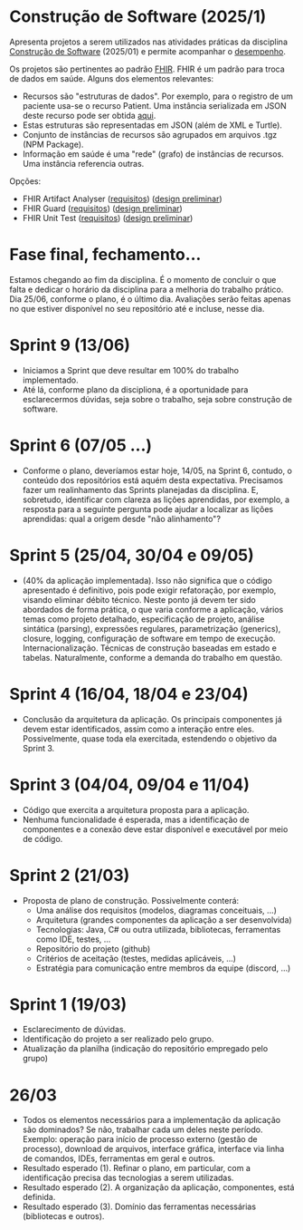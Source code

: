 # Construção de Software (2025/1)

Apresenta projetos a serem utilizados nas atividades práticas da disciplina [Construção de Software](docs/plano-construcao-2025-01.pdf) (2025/01)
e permite acompanhar o [desempenho](https://docs.google.com/spreadsheets/d/1I3StF95ieTRd_je2aaprwDr5gfE4BAmdifdjKdcDRBA/edit?usp=sharing).

Os projetos são pertinentes
ao padrão [FHIR](https://hl7.org/fhir/R4). FHIR é um padrão para troca de dados em saúde. Alguns dos elementos relevantes:

- Recursos são "estruturas de dados". Por exemplo, para o registro de um paciente usa-se o recurso Patient. Uma instância serializada em JSON deste recurso pode ser obtida [aqui](https://www.hl7.org/fhir/R4/patient-example.json.html).
- Estas estruturas são representadas em JSON (além de XML e Turtle).
- Conjunto de instâncias de recursos são agrupados em arquivos .tgz (NPM Package).
- Informação em saúde é uma "rede" (grafo) de instâncias de recursos. Uma instância referencia outras. 

Opções:

- FHIR Artifact Analyser ([requisitos](docs/faa.md)) ([design preliminar](docs/faa-design.md))
- FHIR Guard ([requisitos](docs/fg.md)) ([design preliminar](docs/fg-design.md))
- FHIR Unit Test ([requisitos](docs/fut.md)) ([design preliminar](docs/fut-design.md))

# Fase final, fechamento...

Estamos chegando ao fim da disciplina. É o momento de concluir o que falta e 
dedicar o horário da disciplina para a melhoria do trabalho prático.  Dia 25/06, 
conforme o plano, é o último dia. Avaliações serão feitas apenas no que estiver
disponível no seu repositório até e incluse, nesse dia. 

# Sprint 9 (13/06)

- Iniciamos a Sprint que deve resultar em 100% do trabalho implementado. 
- Até lá, conforme plano da discipliona, é a oportunidade para esclarecermos dúvidas,
  seja sobre o trabalho, seja sobre construção de software.

# Sprint 6 (07/05 ...)

- Conforme o plano, deveríamos estar hoje, 14/05, na Sprint 6, contudo, o conteúdo dos
repositórios está aquém desta expectativa. Precisamos fazer um realinhamento das
Sprints planejadas da disciplina. E, sobretudo, identificar com clareza as lições
aprendidas, por exemplo, a resposta para a seguinte pergunta pode ajudar a localizar
as lições aprendidas: qual a origem desde "não alinhamento"?

# Sprint 5 (25/04, 30/04 e 09/05)
- (40% da aplicação implementada). Isso não significa
que o código apresentado é definitivo, pois pode exigir
refatoração, por exemplo, visando eliminar débito técnico.
Neste ponto já devem ter sido abordados de forma prática, o
que varia conforme a aplicação, vários temas como projeto
detalhado, especificação de projeto, análise sintática (parsing),
expressões regulares, parametrização (generics), closure,
logging, configuração de software em tempo de execução.
Internacionalização. Técnicas de construção baseadas em
estado e tabelas. Naturalmente, conforme a demanda do trabalho em questão. 

# Sprint 4 (16/04, 18/04 e 23/04)

- Conclusão da arquitetura da aplicação. Os principais 
componentes já devem estar identificados, assim como a 
interação entre eles. Possivelmente, quase toda ela exercitada,
estendendo o objetivo da Sprint 3.

# Sprint 3 (04/04, 09/04 e 11/04)
- Código que exercita a arquitetura proposta para a aplicação.
- Nenhuma funcionalidade é esperada, mas a identificação de componentes e a conexão deve estar disponível e executável por meio de código.

# Sprint 2 (21/03)
- Proposta de plano de construção. Possivelmente conterá:
  - Uma análise dos requisitos (modelos, diagramas conceituais, ...)
  - Arquitetura (grandes componentes da aplicação a ser desenvolvida)
  - Tecnologias: Java, C# ou outra utilizada, bibliotecas, ferramentas como IDE, testes, ...
  - Repositório do projeto (github)
  - Critérios de aceitação (testes, medidas aplicáveis, ...)
  - Estratégia para comunicação entre membros da equipe (discord, ...)

# Sprint 1 (19/03)
- Esclarecimento de dúvidas.
- Identificação do projeto a ser realizado pelo grupo.
- Atualização da planilha (indicação do repositório empregado pelo grupo)

# 26/03
- Todos os elementos necessários para a implementação da aplicação são dominados? Se não,
trabalhar cada um deles neste período. Exemplo: operação para início de processo externo (gestão de processo), download de arquivos, interface gráfica, interface via linha de comandos, IDEs, ferramentas em geral e outros.
- Resultado esperado (1). Refinar o plano, em particular, com a identificação precisa das tecnologias a serem utilizadas.
- Resultado esperado (2). A organização da aplicação, componentes, está definida.
- Resultado esperado (3). Domínio das ferramentas necessárias (bibliotecas e outros).


